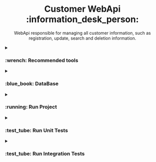 <h1 align="center">Customer WebApi :information_desk_person: </h1>

<p align="center">WebApi responsible for managing all customer information, such as registration, update, search and deletion information.</p>

<details>
  <summary>
    <h3>:wrench: Recommended tools</h3>
  </summary>
  <ul>
    <li>
      <a href="https://visualstudio.microsoft.com/vs/" target="_blank" title="https://visualstudio.microsoft.com/vs/">
        Visual Studio 2022
      </a>
    </li>
    <li>
      <a href="https://code.visualstudio.com/" target="_blank" title="https://code.visualstudio.com/">
        Visual Studio Code
      </a>
    </li>
    <li>
      <a href="https://azure.microsoft.com/pt-br/products/data-studio" target="_blank" title="https://azure.microsoft.com/pt-br/products/data-studio">
        Azure Data Studio
      </a>
    </li>
    <li>
      <a href="https://www.docker.com/products/docker-desktop/" target="_blank" title="https://www.docker.com/products/docker-desktop/">
        Docker Desktop
      </a>
    </li>
  </ul>
</details>


<details>
  <summary>
    <h3>:blue_book: DataBase</h3>
  </summary>
  <p>
    <strong>Tables:</strong>
  </p>

```sql
CREATE DATABASE Customer;

IF NOT EXISTS (SELECT * FROM sysobjects WHERE NAME='TB_CUSTOMERS' AND xtype='U')
    CREATE TABLE TB_CUSTOMERS (
        CustomerId UNIQUEIDENTIFIER NOT NULL PRIMARY KEY,
        Name NVARCHAR(255) NOT NULL,
        Email NVARCHAR(255) NOT NULL,
        Age INT NOT NULL,
        Phone INT NOT NULL,
        Document NVARCHAR(255) NOT NULL,
        Password NVARCHAR(255) NOT NULL
    )
go
```
</details>


<details>
  <summary>
    <h3>:running: Run Project</h3>
  </summary>
  <p><strong>Steps:</strong></p>
  <p><strong>1.1 - Run Docker Compose command:</strong></p>

```Dockerfile
  docker-compose -f "docker-compose.yml" up -d --build
```
  <p><strong>1.2 - Run Link in your browser:</strong></p>
  
```js
  http://localhost:8080/swagger/index.html
```
</details>


<details>
  <summary>
    <h3>:test_tube: Run Unit Tests</h3>
  </summary>
  <p><strong>Steps:</strong></p>
  <p><strong>1.1 - Navigate to test project directory:</strong></p>
  
```PowerShell
  cd .\tests\UnitTests\
```
  <p><strong>1.2 - Run command:</strong></p>
  
```csharp
  dotnet test
```
</details>


<details>
  <summary>
    <h3>:test_tube: Run Integration Tests</h3>
  </summary>
  <p><strong>Steps:</strong></p>
  <p><strong>1.1 - Run Docker Compose command:</strong></p>

```Dockerfile
  docker-compose -f "docker-compose-test.yml" up -d --build
```
  <p><strong>1.2 - Navigate to test project directory:</strong></p>
  
```PowerShell
  cd .\tests\IntegrationTests\
```
  <p><strong>1.3 - Run command:</strong></p>
  
```csharp
  dotnet test
```
</details>
